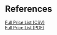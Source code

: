 # References

[Full Price List (CSV)](https://www.encompasshealth.com/-/media/healthsouth/project/healthsouth/files/financial-assistance/2018-price-list-csv/030170_price-transparency-file-revise-csv.csv?la=en&hash=312C33DCB12E9105888DA77DBCFA35428705BB37)  
[Full Price List (PDF)](https://www.encompasshealth.com/-/media/healthsouth/project/healthsouth/files/financial-assistance/2018-price-list/030170_price-transparency-file-revise.pdf)  